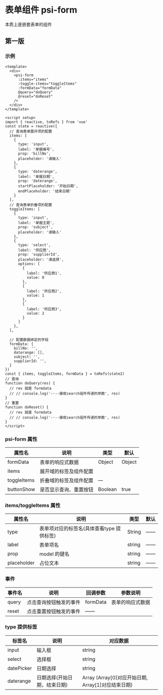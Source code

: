 
# 表单组件 psi-form

本质上是嵌套表单的组件

## 第一版

### 示例

```vue
<template>
  <div>
    <psi-form
      :items="items"
      :toggle-items="toggleItems"
      :formData="formData"
      @query="doQuery" 
      @reset="doReset"
    />
  </div>
</template>

<script setup>
import { reactive, toRefs } from 'vue'
const state = reactive({
  // 查询表单展开项的配置
  items: [
    {
      type: 'input',
      label: '单据编号',
      prop: 'billNo',
      placeholder: '请输入'
    },
    {
      type: 'daterange',
      label: '单据日期',
      prop: 'daterange',
      startPlaceholder: '开始日期',
      endPlaceholder: '结束日期'
    }
  ],
  // 查询表单折叠项的配置
  toggleItems: [
    {
      type: 'input',
      label: '单据主题',
      prop: 'subject',
      placeholder: '请输入'
    },
    {
      type: 'select',
      label: '供应商',
      prop: 'supplierId',
      placeholder: '请选择',
      options: [
        {
          label: '供应商1',
          value: 0
        },
        {
          label: '供应商2',
          value: 1
        },
        {
          label: '供应商3',
          value: 2
        }
      ]
    },
  ],

  // 配置数据绑定的字段
  formData: {
    billNo: '',
    daterange: [],
    subject: '',
    supplierId: '',
  }
})
const { items, toggleItems, formData } = toRefs(state2)
// 查询
function doQuery(res) {
  // res 就是 formdata
  // // console.log('----接收search组件传递的参数', res)
}
// 重置
function doReset() {
  // res 就是 formdata
  // // console.log('----接收search组件传递的参数', res)
}
</script>
```

### psi-form 属性

| 属性名       | 说明                                                   | 类型                              | 默认 |
| ---------- | ------------------------------------------------------------- | --------------------------------- | ------- |
| formData     | 表单的响应式数据 | Object                        | Object       |
| items        |  展开域的标签及组件配置
| toggleItems                                        | 折叠域的标签及组件配置          | —       |
| buttonShow                                        | 是否显示查询、重置按钮          | Boolean       |  true
### items/toggleItems 属性

| 属性名       | 说明                                                   | 类型                              | 默认 |
| ---------- | ------------------------------------------------------------- | --------------------------------- | ------- |
| type     | 表单项对应的标签名(具体查看type 提供标签) | String                        | ——       |
| label        |  表单项名 |string|——
| prop                                        | model 的键名          | string       |——
| placeholder                                        |  占位文本          |string       |——

### 事件

| 事件名       | 说明                                                   | 回调参数       | 参数说明       |
| ---------- | ------------------------------------------------------------- | --------------------------------- | -----|
|   query   | 点击查询按钮触发的事件 | formData                        | 表单的响应式数据       |
|   reset   | 点击重置按钮触发的事件 |          ——               |        |
### type 提供标签

| 标签名       | 说明       |对应数据
| ---------- | -------------------------------------------------------------|------|
|   input  | 输入框 |      string
|   select        | 选择框 |string
|datePicker | 日期选择 |string
|daterange     | 日期选择(开始日期，结束日期)  | Array (Array[0]对应开始日期, Array[1]对应结束日期)

<!-- ### 第二版需要提供功能

1.表单项的配置
2.表单的总体配置
3.查询功能提供接口，只需配置url即可发出请求
4.查询插槽的自定义还是通过配置 -->
